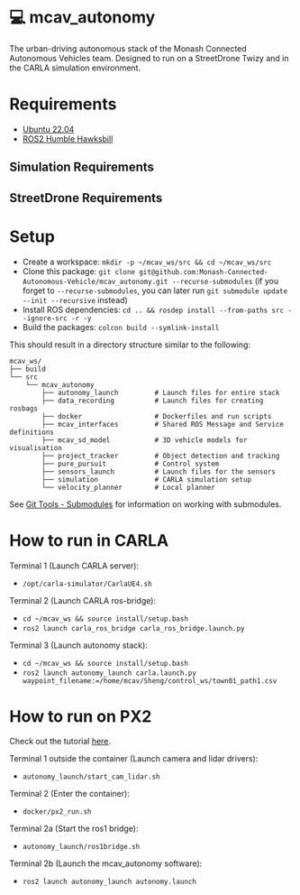 # 💻 mcav_autonomy
The urban-driving autonomous stack of the Monash Connected Autonomous Vehicles team. Designed to run on a StreetDrone Twizy and in the CARLA simulation environment.

# Requirements
- [Ubuntu 22.04](https://ubuntu.com/download/desktop)
- [ROS2 Humble Hawksbill](https://docs.ros.org/en/humble/Installation.html)

## Simulation Requirements

## StreetDrone Requirements

# Setup
- Create a workspace: `mkdir -p ~/mcav_ws/src && cd ~/mcav_ws/src`
- Clone this package: `git clone git@github.com:Monash-Connected-Autonomous-Vehicle/mcav_autonomy.git --recurse-submodules` (if you forget to `--recurse-submodules`, you can later run `git submodule update --init --recursive` instead)
- Install ROS dependencies: `cd .. && rosdep install --from-paths src --ignore-src -r -y`
- Build the packages: `colcon build --symlink-install`

This should result in a directory structure similar to the following:
```
mcav_ws/                                                     
├── build                                                                                                               
└── src
    └── mcav_autonomy
        ├── autonomy_launch         # Launch files for entire stack
        ├── data_recording          # Launch files for creating rosbags
        ├── docker                  # Dockerfiles and run scripts
        ├── mcav_interfaces         # Shared ROS Message and Service definitions
        ├── mcav_sd_model           # 3D vehicle models for visualisation
        ├── project_tracker         # Object detection and tracking
        ├── pure_pursuit            # Control system
        ├── sensors_launch          # Launch files for the sensors
        ├── simulation              # CARLA simulation setup
        └── velocity_planner        # Local planner
```
See [Git Tools - Submodules](https://git-scm.com/book/en/v2/Git-Tools-Submodules) for information on working with submodules.

# How to run in CARLA
Terminal 1 (Launch CARLA server):
- `/opt/carla-simulator/CarlaUE4.sh`

Terminal 2 (Launch CARLA ros-bridge):
- `cd ~/mcav_ws && source install/setup.bash`
- `ros2 launch carla_ros_bridge carla_ros_bridge.launch.py`

Terminal 3 (Launch autonomy stack):
- `cd ~/mcav_ws && source install/setup.bash`
- `ros2 launch autonomy_launch carla.launch.py waypoint_filename:=/home/mcav/Sheng/control_ws/town01_path1.csv`

# How to run on PX2
Check out the tutorial [here](https://www.notion.so/monashcav/ROS-ROS2-Bridge-Docker-on-the-PX2-b467b22b85444f27a47ded13b8968370). 

Terminal 1 outside the container (Launch camera and lidar drivers):
- `autonomy_launch/start_cam_lidar.sh`

Terminal 2 (Enter the container): 
- `docker/px2_run.sh`

Terminal 2a (Start the ros1 bridge):
- `autonomy_launch/ros1bridge.sh`

Terminal 2b (Launch the mcav_autonomy software):
- `ros2 launch autonomy_launch autonomy.launch`
